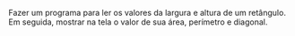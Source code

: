 Fazer um programa para ler os valores da largura e altura de um retângulo. Em seguida,
mostrar na tela o valor de sua área, perímetro e diagonal.
